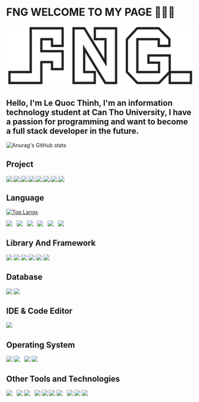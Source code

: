 # FNG WELCOME TO MY PAGE 👋👋👋

<img src="https://github.com/lequocthinh-Genesis/FNG-demo-1/blob/master/assets/img/FNG-logo.png?raw=true">

## Hello, I'm Le Quoc Thinh, I'm an information technology student at Can Tho University, I have a passion for programming and want to become a full stack developer in the future.

![Anurag's GitHub stats](https://github-readme-stats.vercel.app/api?username=lequocthink&show_icons=true&theme=tokyonight)

## Project

<a href="https://github.com/lequocthink/Tour_Booking">
  <!-- Change the `github-readme-stats.anuraghazra1.vercel.app` to `github-readme-stats.vercel.app`  -->
  <img align="center" src="https://github-readme-stats.anuraghazra1.vercel.app/api/pin/?username=lequocthink&repo=Tour_Booking&theme=merko" />
</a>

<a href="https://github.com/lequocthink/CRUD_NodeJS">
  <!-- Change the `github-readme-stats.anuraghazra1.vercel.app` to `github-readme-stats.vercel.app`  -->
  <img align="center" src="https://github-readme-stats.anuraghazra1.vercel.app/api/pin/?username=lequocthink&repo=CRUD_NodeJS&theme=gruvbox" />
</a>

<a href="https://github.com/lequocthink/Tiktok_UI">
  <!-- Change the `github-readme-stats.anuraghazra1.vercel.app` to `github-readme-stats.vercel.app`  -->
  <img align="center" src="https://github-readme-stats.anuraghazra1.vercel.app/api/pin/?username=lequocthink&repo=Tiktok_UI&theme=dark" />
</a>

<a href="https://github.com/lequocthink/Chat_App">
  <!-- Change the `github-readme-stats.anuraghazra1.vercel.app` to `github-readme-stats.vercel.app`  -->
  <img align="center" src="https://github-readme-stats.anuraghazra1.vercel.app/api/pin/?username=lequocthink&repo=Chat_App&theme=onedark" />
</a>

<a href="https://github.com/lequocthink/Pokemon_Game">
  <!-- Change the `github-readme-stats.anuraghazra1.vercel.app` to `github-readme-stats.vercel.app`  -->
  <img align="center" src="https://github-readme-stats.anuraghazra1.vercel.app/api/pin/?username=lequocthink&repo=Pokemon_Game&theme=cobalt" />
</a>

<a href="https://github.com/lequocthink/Paint_App">
  <!-- Change the `github-readme-stats.anuraghazra1.vercel.app` to `github-readme-stats.vercel.app`  -->
  <img align="center" src="https://github-readme-stats.anuraghazra1.vercel.app/api/pin/?username=lequocthink&repo=Paint_App&theme=synthwave" />
</a>

<a href="https://github.com/lequocthink/Image_Gallery">
  <!-- Change the `github-readme-stats.anuraghazra1.vercel.app` to `github-readme-stats.vercel.app`  -->
  <img align="center" src="https://github-readme-stats.anuraghazra1.vercel.app/api/pin/?username=lequocthink&repo=Image_Gallery&theme=highcontrast" />
</a>

<a href="https://github.com/lequocthink/Robot_Model_Viewer">
  <!-- Change the `github-readme-stats.anuraghazra1.vercel.app` to `github-readme-stats.vercel.app`  -->
  <img align="center" src="https://github-readme-stats.anuraghazra1.vercel.app/api/pin/?username=lequocthink&repo=Robot_Model_Viewer&theme=dracula" />
</a>

## Language

[![Top Langs](https://github-readme-stats.vercel.app/api/top-langs/?username=lequocthink&langs_count=8)](https://github.com/anuraghazra/github-readme-stats)

<span> 
  <img src="https://img.shields.io/badge/-HTML5-cccccc?style=flat&logo=HTML5" height="30px"> &nbsp;
  <img src="https://img.shields.io/badge/-CSS-cccccc?style=flat&logo=CSS3&logoColor=1572B6" height="30px"> &nbsp;
  <img src="https://img.shields.io/badge/-JavaScript-cccccc?style=flat&logo=javascript" height="30px"> &nbsp;
  <img src="https://img.shields.io/badge/-Java-cccccc?style=flat&logo=Java&logoColor=007396" height="30px"> &nbsp;
  <img src="https://img.shields.io/badge/-C-cccccc?style=flat&logo=C" height="30px"> &nbsp;
  <img src="https://img.shields.io/badge/-PHP-cccccc?style=flat&logo=PHP" height="30px"> &nbsp;
</span>

## Library And Framework

<span>
  <img src="https://img.shields.io/badge/Express.js-000000?style=for-the-badge&logo=express&logoColor=white">
  <img src="https://img.shields.io/badge/Yarn-2C8EBB?style=for-the-badge&logo=yarn&logoColor=white">
  <img src="https://img.shields.io/badge/npm-CB3837?style=for-the-badge&logo=npm&logoColor=white">
  <img src="https://img.shields.io/badge/Node.js-339933?style=for-the-badge&logo=nodedotjs&logoColor=white">
  <img src="https://img.shields.io/badge/React-20232A?style=for-the-badge&logo=react&logoColor=61DAFB">
  <img src="https://img.shields.io/badge/-Bootstrap-cccccc?style=flat&logo=bootstrap&logoColor=563D7C" height="30px">
</span>

## Database
<span>
  <img src="https://img.shields.io/badge/-MySQL-cccccc?style=flat&logo=MySQL" height="30px">
  <img src="https://img.shields.io/badge/MongoDB-4EA94B?style=for-the-badge&logo=mongodb&logoColor=white">
</span>

## IDE & Code Editor

<span>
  <img src="https://img.shields.io/badge/-Visual%20Studio%20Code-cccccc?style=flat&logo=visual-studio-code&logoColor=007ACC" height="30px">
</span>

## Operating System 
<span>
  <img src="https://img.shields.io/badge/Linux-FCC624?style=for-the-badge&logo=linux&logoColor=black">
  <img src="https://img.shields.io/badge/-Ubuntu-cccccc?style=flat&logo=Ubuntu" height="30px"> &nbsp;
  <img src="https://img.shields.io/badge/-Windows-cccccc?style=flat&logo=Windows" height="30px">
  <img src="https://img.shields.io/badge/Android-3DDC84?style=for-the-badge&logo=android&logoColor=white">
</span>

## Other Tools and Technologies
<span>
  <img src="https://img.shields.io/badge/-Git-cccccc?style=flat&logo=Git" height="30px"> &nbsp;
  <img src="https://img.shields.io/badge/Postman-FF6C37?style=for-the-badge&logo=Postman&logoColor=white">
  <img src="https://img.shields.io/badge/-Xampp-cccccc?style=flat&logo=Xampp" height="30px"> &nbsp;
  <img src="https://img.shields.io/badge/Git-F05032?style=for-the-badge&logo=git&logoColor=white">
  <img src="https://img.shields.io/badge/Sass-CC6699?style=for-the-badge&logo=sass&logoColor=white">
  <img src="https://img.shields.io/badge/json-5E5C5C?style=for-the-badge&logo=json&logoColor=white">
  <img src="https://img.shields.io/badge/-Jquey-cccccc?style=flat&logo=JQuery" height="30px">  &nbsp;
  <img src="https://img.shields.io/badge/React_Router-CA4245?style=for-the-badge&logo=react-router&logoColor=white">
  <img src="https://img.shields.io/badge/styled--components-DB7093?style=for-the-badge&logo=styled-components&logoColor=white">
  <img src="https://img.shields.io/badge/-Font_Awesome-cccccc?style=flat&logo=Font_Awesome" height="30px">
</span>
